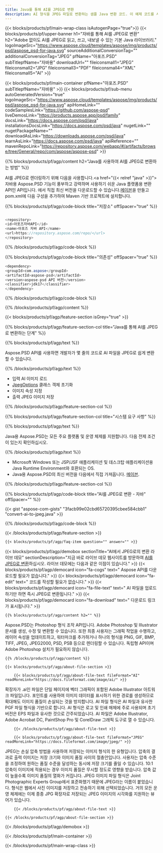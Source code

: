 ```yaml
---
title: Java를 통해 AI를 JPEG로 변환
description: AI 형식을 JPEG 파일로 변환하는 샘플 Java 변환 코드. 이 예제 코드를 사용하여 웹 또는 데스크탑 Java 기반 애플리케이션 내에서 AI를 JPEG로 변환합니다.
---
```


{{< blocks/products/pf/main-wrap-class isAutogenPage="true">}}
{{< blocks/products/pf/upper-banner h1="자바를 통해 AI를 JPEG로 변환" h2="Adobe 없이도 AI를 JPEG로 읽고, 쓰고, 내보낼 수 있는 기본 Java 라이브러리." logoImageSrc="https://www.aspose.cloud/templates/aspose/img/products/psd/aspose_psd-for-java.svg" sourceAdditionalConversionTag="" additionalConversionTag="JPEG" pfName="아포즈.PSD" subTitlepfName="자바용" downloadUrl="" fileiconsmall1="JPEG" fileiconsmall2="JPG" fileiconsmall3="PDF" fileiconsmall4="XML" fileiconsmall5="AI" >}}

{{< blocks/products/pf/main-container pfName="아포즈.PSD" subTitlepfName="자바용" >}}
{{< blocks/products/pf/sub-menu autoGeneratedVersion="true" logoImageSrc="https://www.aspose.cloud/templates/aspose/img/products/psd/aspose_psd-for-java.svg" apiHomeLink="" codeSamplesLink="https://github.com/aspose-psd" liveDemosLink="https://products.aspose.app/psd/family" docsLink="https://docs.aspose.com/psd/java" installationsDocsLink="https://docs.aspose.com/psd/java" nugetLink="" nugetPackageName="" downloadAsLink="https://downloads.aspose.com/psd/java" learnAsLink="https://docs.aspose.com/psd/java" apiReference="" mavenRepoLink="https://repository.aspose.com/webapp/#/artifacts/browse/tree/General/repo/com/aspose/aspose-psd" >}}

{{% blocks/products/pf/agp/content h2="Java를 사용하여 AI를 JPEG로 변환하는 방법" %}}

AI를 JPEG로 렌더링하기 위해 다음을 사용합니다.<a href="{{< relref "java" >}}">자바용 Aspose.PSD</a> 기능이 풍부하고 강력하며 사용하기 쉬운 Java 플랫폼용 변환 API인 API입니다. 에서 직접 최신 버전을 다운로드할 수 있습니다.<a href="https://repository.aspose.com/webapp/#/artifacts/browse/tree/General/repo/com/aspose/aspose-psd">메이븐</a>을 만들고 pom.xml에 다음 구성을 추가하여 Maven 기반 프로젝트에 설치합니다.

{{% blocks/products/pf/agp/code-block title="저장소" offSpacer="true" %}}

```cs

<repository>
<id>아포즈자바API</id>
<name>아포즈 자바 API</name>
<url>https://repository.aspose.com/repo/</url>
</repository>

```

{{% /blocks/products/pf/agp/code-block %}}

{{% blocks/products/pf/agp/code-block title="의존성" offSpacer="true" %}}

```cs
<dependency>
<groupId>com.aspose</groupId>
<artifactId>aspose-psd</artifactId>
<version>aspose-psd API 버전</version>
<classifier>jdk17</classifier>
</dependency>

```

{{% /blocks/products/pf/agp/code-block %}}

{{% /blocks/products/pf/agp/content %}}

{{< blocks/products/pf/agp/feature-section isGrey="true" >}}

{{% blocks/products/pf/agp/feature-section-col title="Java를 통해 AI를 JPEG로 변환하는 단계" %}}

{{% blocks/products/pf/agp/text %}}

 Aspose.PSD API를 사용하면 개발자가 몇 줄의 코드로 AI 파일을 JPEG로 쉽게 변환할 수 있습니다.

{{% /blocks/products/pf/agp/text %}}

- 입력 AI 이미지 로드
- [JpegOptions](https://apireference.aspose.com/psd/java/com.aspose.psd.imageoptions/jpegOptions) 클래스 객체 초기화
- 이미지 속성 지정
- 출력 JPEG 이미지 저장

{{% /blocks/products/pf/agp/feature-section-col %}}

{{% blocks/products/pf/agp/feature-section-col title="시스템 요구 사항" %}}

{{% blocks/products/pf/agp/text %}}

 Java용 Aspose.PSD는 모든 주요 플랫폼 및 운영 체제를 지원합니다. 다음 전제 조건이 있는지 확인하십시오.

{{% /blocks/products/pf/agp/text %}}

- Microsoft Windows 또는 JSP/JSF 애플리케이션 및 데스크탑 애플리케이션용 Java Runtime Environment와 호환되는 OS.
- Java용 Aspose.PSD의 최신 버전을 다음에서 직접 가져옵니다.
 [메이븐](https://repository.aspose.com/webapp/#/artifacts/browse/tree/General/repo/com/aspose/aspose-psd).

{{% /blocks/products/pf/agp/feature-section-col %}}


{{% blocks/products/pf/agp/code-block title="AI를 JPEG로 변환 - 자바" offSpacer="" %}}

{{< gist "aspose-com-gists" "3facb99e02cbd65720395cbee584cbb1" "convert-ai-to-jpeg.java" >}}

{{% /blocks/products/pf/agp/code-block %}}

{{< /blocks/products/pf/agp/feature-section >}}

    {{< blocks/products/pf/agp/faq-item question="" answer="" >}}
 

<!-- aboutfile Starts -->

{{< blocks/products/pf/agp/demobox sectionTitle="AI에서 JPEG로의 변환 라이브 데모" sectionDescription="지금 바로 라이브 데모 웹사이트를 방문하여 [AI를 JPEG로 변환](https://products.aspose.app/psd/conversion/ai-to-jpeg)하십시오. 라이브 데모에는 다음과 같은 이점이 있습니다." >}}
        {{< blocks/products/pf/agp/democard icon="fa-cogs" text=" Aspose API를 다운로드할 필요가 없습니다." >}}
        {{< blocks/products/pf/agp/democard icon="fa-edit" text=" 코드를 작성할 필요가 없습니다." >}}
        {{< blocks/products/pf/agp/democard icon="fa-file-text" text=" AI 파일을 업로드하기만 하면 즉시 JPEG로 변환됩니다." >}}
        {{< blocks/products/pf/agp/democard icon="fa-download" text=" 다운로드 링크가 표시됩니다." >}}

    {{% blocks/products/pf/agp/content h2="" %}}

Aspose.PSD는 Photoshop 형식 조작 API입니다. Adobe Photoshop 및 Illustrator 문서를 생성, 수정 및 변환할 수 있습니다. 또한 최종 사용자는 그래픽 작업을 수행하고, 레이어 속성을 업데이트하고, 워터마크를 추가하거나 하나의 형식을 PNG, GIF, BMP, TIFF, JPEG, JPEG2000, PSD, PSB 등으로 렌더링할 수 있습니다. 독립형 API이며 Adobe Photoshop 설치가 필요하지 않습니다.  



    {{% /blocks/products/pf/agp/content %}}

    {{< blocks/products/pf/agp/about-file-section >}}

        {{< blocks/products/pf/agp/about-file-text fileFormat="AI" readMoreLink="https://docs.fileformat.com/image/ai/" >}}
확장자가 .ai인 파일은 단일 페이지에 벡터 그래픽이 포함된 Adobe Illustrator 아트워크 파일입니다. 포인트를 사용하여 이미지 데이터를 표시하기 위한 경로를 생성하므로 확대해도 이미지 품질이 손실되는 것을 방지합니다. AI 파일 형식은 AI 파일과 유사한 PGF 파일 형식을 기반으로 합니다. AI 형식은 로고 및 인쇄 매체에 주로 사용되며 초기 버전은 EPS 파일과 유사한 것으로 간주되었습니다. AI 파일은 Adobe Illustrator, Adobe Acrobat DC, PaintShop Pro 및 CorelDraw 그래픽 도구로 열 수 있습니다.

        {{< /blocks/products/pf/agp/about-file-text >}}

        {{< blocks/products/pf/agp/about-file-text fileFormat="JPEG" readMoreLink="https://docs.fileformat.com/image/jpeg/" >}}
JPEG는 손실 압축 방법을 사용하여 저장되는 이미지 형식의 한 유형입니다. 압축의 결과로 출력 이미지는 저장 크기와 이미지 품질 사이의 절충안입니다. 사용자는 압축 수준을 조정하여 원하는 품질 수준을 달성하는 동시에 저장 크기를 줄일 수 있습니다. 10:1 압축이 이미지에 적용되는 경우 이미지 품질은 무시할 정도로 영향을 받습니다. 압축 값이 높을수록 이미지 품질의 열화가 커집니다. JPEG 이미지 파일 형식은 Joint Photographic Experts Group에서 표준화했기 때문에 JPEG라는 이름이 붙었습니다. 형식은 웹에서 사진 이미지를 저장하고 전송하기 위해 선택되었습니다. 거의 모든 운영 체제에는 이제 종종 JPG 확장자로 저장되는 JPEG 이미지의 시각화를 지원하는 뷰어가 있습니다.

        {{< /blocks/products/pf/agp/about-file-text >}}

    {{< /blocks/products/pf/agp/about-file-section >}}

{{< /blocks/products/pf/agp/demobox >}}

<!-- aboutfile Ends -->



{{< /blocks/products/pf/main-container >}}
    
{{< /blocks/products/pf/main-wrap-class >}}
